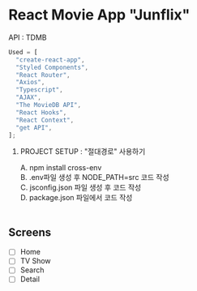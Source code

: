 # React Movie App "Junflix"

API : TDMB

```js
Used = [
  "create-react-app",
  "Styled Components",
  "React Router",
  "Axios",
  "Typescript",
  "AJAX",
  "The MovieDB API",
  "React Hooks",
  "React Context",
  "get API",
];
```

1. PROJECT SETUP : "절대경로" 사용하기<br>

   A. npm install cross-env<br>
   B. .env파일 생성 후 NODE_PATH=src 코드 작성<br>
   C. jsconfig.json 파일 생성 후 코드 작성<br>
   D. package.json 파일에서 코드 작성<br><br>

## Screens

- [ ] Home
- [ ] TV Show
- [ ] Search
- [ ] Detail
